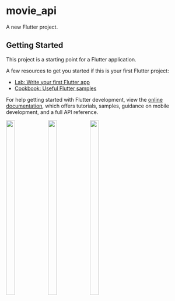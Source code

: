 # movie_api

A new Flutter project.

## Getting Started

This project is a starting point for a Flutter application.

A few resources to get you started if this is your first Flutter project:

- [Lab: Write your first Flutter app](https://docs.flutter.dev/get-started/codelab)
- [Cookbook: Useful Flutter samples](https://docs.flutter.dev/cookbook)

For help getting started with Flutter development, view the
[online documentation](https://docs.flutter.dev/), which offers tutorials,
samples, guidance on mobile development, and a full API reference.
<p>
<img src="https://user-images.githubusercontent.com/121712563/234303829-d7b0b089-f559-4cbc-8b82-f9c2ca3d3f98.png" width=22% height=35%>
<img src="https://user-images.githubusercontent.com/121712563/234304118-67ec73bd-3490-46a6-a51f-826e69f5c39f.png" width=22% height=35%>
<img src="https://user-images.githubusercontent.com/121712563/234304257-99878a5e-095b-47cb-95f8-0780b744f221.png" width=22% height=35%>
</p>
